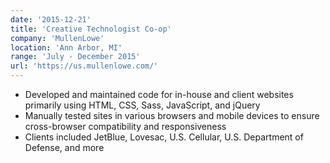 ```yaml
---
date: '2015-12-21'
title: 'Creative Technologist Co-op'
company: 'MullenLowe'
location: 'Ann Arbor, MI'
range: 'July - December 2015'
url: 'https://us.mullenlowe.com/'
---
```


- Developed and maintained code for in-house and client websites primarily using HTML, CSS, Sass, JavaScript, and jQuery
- Manually tested sites in various browsers and mobile devices to ensure cross-browser compatibility and responsiveness
- Clients included JetBlue, Lovesac, U.S. Cellular, U.S. Department of Defense, and more
